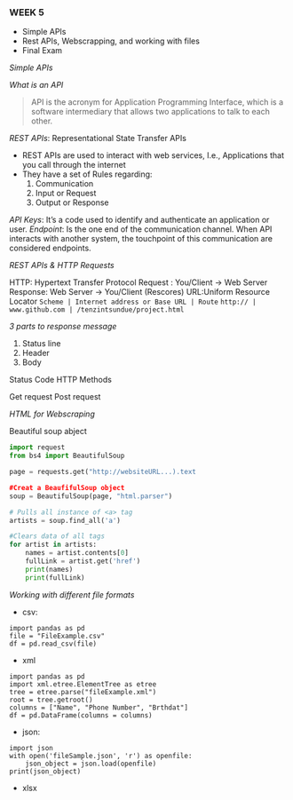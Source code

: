 ### WEEK 5

* Simple APIs
* Rest APIs, Webscrapping, and working with files
* Final Exam

*Simple APIs*

*What is an API*
> API is the acronym for Application Programming Interface, which is a software intermediary that allows two applications to talk to each other.

*REST APIs*: Representational State Transfer APIs
* REST APIs are used to interact with web services, I.e., Applications that you call through the internet
* They have a set of Rules regarding:
	1. Communication
	2. Input or Request
	3. Output or Response

 *API Keys*: It’s a code used to identify and authenticate an application or user. 
*Endpoint*: Is the one end of the communication channel. When API interacts with another system, the touchpoint of this communication are considered endpoints.

*REST APIs & HTTP Requests*

HTTP: Hypertext Transfer Protocol
Request : You/Client -> Web Server
Response: Web Server -> You/Client  (Rescores)
URL:Uniform Resource Locator
`Scheme | Internet address or Base URL | Route`
`http:// | www.github.com | /tenzintsundue/project.html`

*3 parts to response message*
1. Status line
2. Header
3. Body

Status Code
HTTP Methods

Get request
Post request

*HTML for Webscraping*
>  

Beautiful soup abject

```python 
import request
from bs4 import BeautifulSoup

page = requests.get("http://websiteURL...).text

#Creat a BeaufifulSoup object
soup = BeautifulSoup(page, "html.parser")

# Pulls all instance of <a> tag
artists = soup.find_all('a')

#Clears data of all tags
for artist in artists:
    names = artist.contents[0]
    fullLink = artist.get('href')
    print(names)
    print(fullLink)
```

*Working with different file formats*
* csv:
```
import pandas as pd
file = "FileExample.csv"
df = pd.read_csv(file)
```  
* xml
```
import pandas as pd
import xml.etree.ElementTree as etree
tree = etree.parse("fileExample.xml")
root = tree.getroot()
columns = ["Name", "Phone Number", "Brthdat"]
df = pd.DataFrame(columns = columns)
```
* json:
```
import json
with open('fileSample.json', 'r') as openfile:
    json_object = json.load(openfile)
print(json_object)
```
* xlsx


